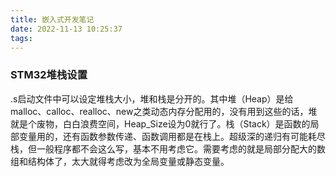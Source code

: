 ```yaml
---
title: 嵌入式开发笔记
date: 2022-11-13 10:25:37
tags:
---
```


### STM32堆栈设置
.s启动文件中可以设定堆栈大小，堆和栈是分开的。其中堆（Heap）是给malloc、calloc、realloc、new之类动态内存分配用的，没有用到这些的话，堆就是个废物，白白浪费空间，Heap_Size设为0就行了。栈（Stack）是函数的局部变量用的，还有函数参数传递、函数调用都是在栈上。超级深的递归有可能耗尽栈，但一般程序都不会这么写，基本不用考虑它。需要考虑的就是局部分配大的数组和结构体了，太大就得考虑改为全局变量或静态变量。
